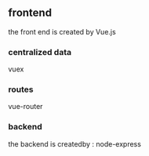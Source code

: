 ## frontend
the front end is created by Vue.js

### centralized data
vuex

### routes
vue-router



### backend 
the backend is createdby : node-express
